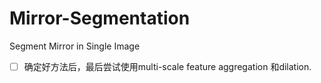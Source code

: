 # Mirror-Segmentation
Segment Mirror in Single Image

- [ ] 确定好方法后，最后尝试使用multi-scale feature aggregation 和dilation.